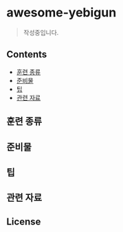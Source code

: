 # awesome-yebigun

> 작성중입니다.

## Contents

* [훈련 종류](#훈련-종류)
* [준비물](#준비물)
* [팁](#팁)
* [관련 자료](#관련-자료)

## 훈련 종류

## 준비물

## 팁

## 관련 자료

## License
